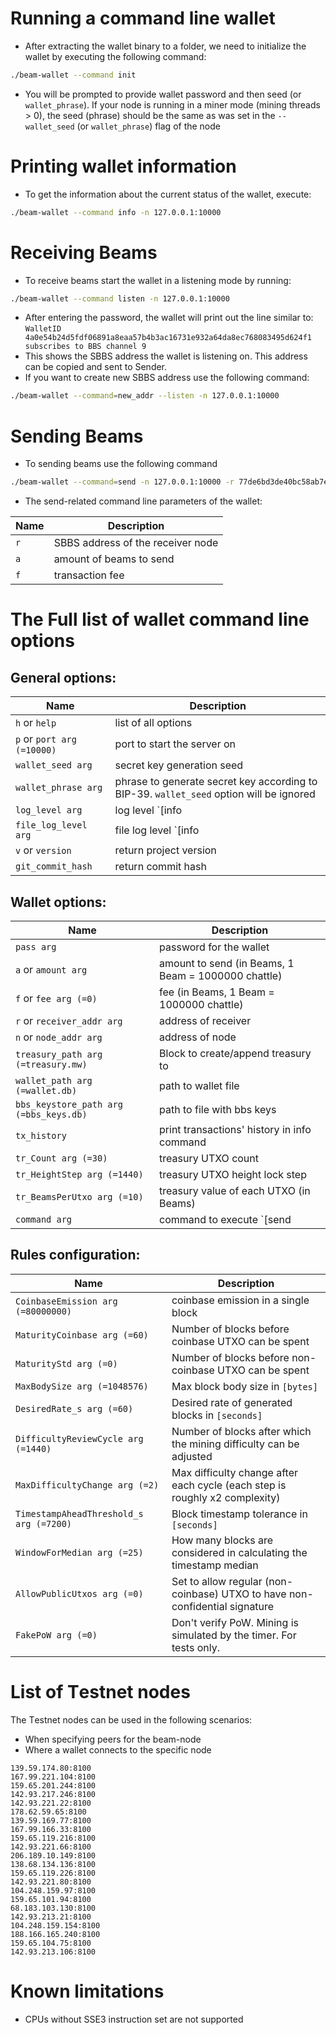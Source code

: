 # Running a command line wallet

* After extracting the wallet binary to a folder, we need to initialize the wallet by executing the following command: 
``` sh
./beam-wallet --command init
```
* You will be prompted to provide wallet password and then seed (or `wallet_phrase`). If your node is running in a miner mode (mining threads > 0), the seed (phrase) should be the same as was set in the `--wallet_seed` (or `wallet_phrase`) flag of the node


# Printing wallet information

* To get the information about the current status of the wallet, execute:
``` sh
./beam-wallet --command info -n 127.0.0.1:10000
```


# Receiving Beams

* To receive beams start the wallet in a listening mode by running: 
``` sh
./beam-wallet --command listen -n 127.0.0.1:10000
```
* After entering the password, the wallet will print out the line similar to: `WalletID 4a0e54b24d5fdf06891a8eaa57b4b3ac16731e932a64da8ec768083495d624f1 subscribes to BBS channel 9`
* This shows the SBBS address the wallet is listening on. This address can be copied and sent to Sender.
* If you want to create new SBBS address use the following command: 
``` sh
./beam-wallet --command=new_addr --listen -n 127.0.0.1:10000
```

# Sending Beams

* To sending beams use the following command 
``` sh 
./beam-wallet --command=send -n 127.0.0.1:10000 -r 77de6bd3de40bc58ab7e4fb68d5e0596fd1e72f3c4fb3eb3d106082d89264909 -a 11.3 -f 0.2
```
* The send-related command line parameters of the wallet:

| Name | Description |
|------|-------------|
| `r` | SBBS address of the receiver node |
| `a` | amount of beams to send |
| `f` | transaction fee |


# The Full list of wallet command line options

## General options:
| Name | Description |
|------|-------------|
| `h` or `help` | list of all options |
| `p`  or `port arg (=10000)` | port to start the server on |
| `wallet_seed arg` | secret key generation seed |
| `wallet_phrase arg` | phrase to generate secret key according to BIP-39. `wallet_seed` option will be ignored |
| `log_level arg` | log level `[info|debug|verbose]` |
| `file_log_level arg` | file log level `[info|debug|verbose]` |
| `v` or `version` | return project version |
| `git_commit_hash` | return commit hash |

## Wallet options:

| Name | Description |
|------|-------------|
| `pass arg` | password for the wallet |
| `a` or `amount arg` | amount to send (in Beams, 1 Beam = 1000000 chattle) |
| `f` or `fee arg (=0)` | fee (in Beams, 1 Beam = 1000000 chattle) |
| `r` or `receiver_addr arg` | address of receiver |
| `n` or `node_addr arg` | address of node |
| `treasury_path arg (=treasury.mw)` | Block to create/append treasury to |
| `wallet_path arg (=wallet.db)` | path to wallet file |
| `bbs_keystore_path arg (=bbs_keys.db)` | path to file with bbs keys |
| `tx_history` | print transactions' history in info command |
| `tr_Count arg (=30)` | treasury UTXO count |
| `tr_HeightStep arg (=1440)` | treasury UTXO height lock step |
| `tr_BeamsPerUtxo arg (=10)` | treasury value of each UTXO (in Beams) |
| `command arg` | command to execute `[send|receive|listen|init|info|treasury]`

## Rules configuration:

| Name | Description |
|------|-------------|
| `CoinbaseEmission arg (=80000000)` | coinbase emission in a single block |
| `MaturityCoinbase arg (=60)`  | Number of blocks before coinbase UTXO can be spent |
| `MaturityStd arg (=0)` | Number of blocks before non-coinbase UTXO can be spent |
| `MaxBodySize arg (=1048576)` | Max block body size in `[bytes]` |
| `DesiredRate_s arg (=60)`| Desired rate of generated blocks in `[seconds]` |
| `DifficultyReviewCycle arg (=1440)` | Number of blocks after which the mining difficulty can be adjusted |
| `MaxDifficultyChange arg (=2)` | Max difficulty change after each cycle (each step is roughly x2 complexity) |
| `TimestampAheadThreshold_s arg (=7200)` | Block timestamp tolerance in `[seconds]` |
| `WindowForMedian arg (=25)` | How many blocks are considered in calculating the timestamp median |
| `AllowPublicUtxos arg (=0)` | Set to allow regular (non-coinbase) UTXO to have non-confidential signature |
| `FakePoW arg (=0)` | Don't verify PoW. Mining is simulated by the timer. For tests only. |

# List of Тestnet nodes

The Тestnet nodes can be used in the following scenarios:
* When specifying peers for the beam-node
* Where a wallet connects to the specific node

```
139.59.174.80:8100
167.99.221.104:8100
159.65.201.244:8100
142.93.217.246:8100
142.93.221.22:8100
178.62.59.65:8100
139.59.169.77:8100
167.99.166.33:8100
159.65.119.216:8100
142.93.221.66:8100
206.189.10.149:8100
138.68.134.136:8100
159.65.119.226:8100
142.93.221.80:8100
104.248.159.97:8100
159.65.101.94:8100
68.183.103.130:8100
142.93.213.21:8100
104.248.159.154:8100
188.166.165.240:8100
159.65.104.75:8100
142.93.213.106:8100
```

# Known limitations
* CPUs without SSE3 instruction set are not supported
